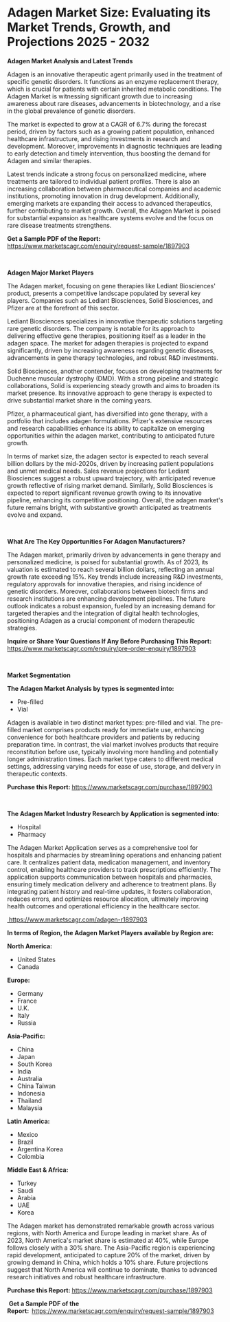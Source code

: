 <p><h1>Adagen Market Size: Evaluating its Market Trends, Growth, and Projections 2025 - 2032</h1></p><p><strong>Adagen Market Analysis and Latest Trends</strong></p>
<p><p>Adagen is an innovative therapeutic agent primarily used in the treatment of specific genetic disorders. It functions as an enzyme replacement therapy, which is crucial for patients with certain inherited metabolic conditions. The Adagen Market is witnessing significant growth due to increasing awareness about rare diseases, advancements in biotechnology, and a rise in the global prevalence of genetic disorders. </p><p>The market is expected to grow at a CAGR of 6.7% during the forecast period, driven by factors such as a growing patient population, enhanced healthcare infrastructure, and rising investments in research and development. Moreover, improvements in diagnostic techniques are leading to early detection and timely intervention, thus boosting the demand for Adagen and similar therapies.</p><p>Latest trends indicate a strong focus on personalized medicine, where treatments are tailored to individual patient profiles. There is also an increasing collaboration between pharmaceutical companies and academic institutions, promoting innovation in drug development. Additionally, emerging markets are expanding their access to advanced therapeutics, further contributing to market growth. Overall, the Adagen Market is poised for substantial expansion as healthcare systems evolve and the focus on rare disease treatments strengthens.</p></p>
<p><strong>Get a Sample PDF of the Report:&nbsp;</strong> <a href="https://www.marketscagr.com/enquiry/request-sample/1897903?utm_campaign=3700&utm_medium=2&utm_source=Github&utm_content=ia&utm_term=19042025&utm_id=adagen">https://www.marketscagr.com/enquiry/request-sample/1897903</a></p>
<p>&nbsp;</p>
<p><strong>Adagen Major Market Players</strong></p>
<p><p>The Adagen market, focusing on gene therapies like Lediant Biosciences' product, presents a competitive landscape populated by several key players. Companies such as Lediant Biosciences, Solid Biosciences, and Pfizer are at the forefront of this sector. </p><p>Lediant Biosciences specializes in innovative therapeutic solutions targeting rare genetic disorders. The company is notable for its approach to delivering effective gene therapies, positioning itself as a leader in the adagen space. The market for adagen therapies is projected to expand significantly, driven by increasing awareness regarding genetic diseases, advancements in gene therapy technologies, and robust R&D investments.</p><p>Solid Biosciences, another contender, focuses on developing treatments for Duchenne muscular dystrophy (DMD). With a strong pipeline and strategic collaborations, Solid is experiencing steady growth and aims to broaden its market presence. Its innovative approach to gene therapy is expected to drive substantial market share in the coming years.</p><p>Pfizer, a pharmaceutical giant, has diversified into gene therapy, with a portfolio that includes adagen formulations. Pfizer's extensive resources and research capabilities enhance its ability to capitalize on emerging opportunities within the adagen market, contributing to anticipated future growth.</p><p>In terms of market size, the adagen sector is expected to reach several billion dollars by the mid-2020s, driven by increasing patient populations and unmet medical needs. Sales revenue projections for Lediant Biosciences suggest a robust upward trajectory, with anticipated revenue growth reflective of rising market demand. Similarly, Solid Biosciences is expected to report significant revenue growth owing to its innovative pipeline, enhancing its competitive positioning. Overall, the adagen market's future remains bright, with substantive growth anticipated as treatments evolve and expand.</p></p>
<p>&nbsp;</p>
<p><strong>What Are The Key Opportunities For Adagen Manufacturers?</strong></p>
<p><p>The Adagen market, primarily driven by advancements in gene therapy and personalized medicine, is poised for substantial growth. As of 2023, its valuation is estimated to reach several billion dollars, reflecting an annual growth rate exceeding 15%. Key trends include increasing R&D investments, regulatory approvals for innovative therapies, and rising incidence of genetic disorders. Moreover, collaborations between biotech firms and research institutions are enhancing development pipelines. The future outlook indicates a robust expansion, fueled by an increasing demand for targeted therapies and the integration of digital health technologies, positioning Adagen as a crucial component of modern therapeutic strategies.</p></p>
<p><strong>Inquire or Share Your Questions If Any Before Purchasing This Report:</strong> <a href="https://www.marketscagr.com/enquiry/pre-order-enquiry/1897903?utm_campaign=3700&utm_medium=2&utm_source=Github&utm_content=ia&utm_term=19042025&utm_id=adagen">https://www.marketscagr.com/enquiry/pre-order-enquiry/1897903</a></p>
<p>&nbsp;</p>
<p><strong>Market Segmentation</strong></p>
<p><strong>The Adagen Market Analysis by types is segmented into:</strong></p>
<p><ul><li>Pre-filled</li><li>Vial</li></ul></p>
<p><p>Adagen is available in two distinct market types: pre-filled and vial. The pre-filled market comprises products ready for immediate use, enhancing convenience for both healthcare providers and patients by reducing preparation time. In contrast, the vial market involves products that require reconstitution before use, typically involving more handling and potentially longer administration times. Each market type caters to different medical settings, addressing varying needs for ease of use, storage, and delivery in therapeutic contexts.</p></p>
<p><strong>Purchase this Report:&nbsp;</strong><a href="https://www.marketscagr.com/purchase/1897903?utm_campaign=3700&utm_medium=2&utm_source=Github&utm_content=ia&utm_term=19042025&utm_id=adagen">https://www.marketscagr.com/purchase/1897903</a></p>
<p>&nbsp;</p>
<p><strong>The Adagen Market Industry Research by Application is segmented into:</strong></p>
<p><ul><li>Hospital</li><li>Pharmacy</li></ul></p>
<p><p>The Adagen Market Application serves as a comprehensive tool for hospitals and pharmacies by streamlining operations and enhancing patient care. It centralizes patient data, medication management, and inventory control, enabling healthcare providers to track prescriptions efficiently. The application supports communication between hospitals and pharmacies, ensuring timely medication delivery and adherence to treatment plans. By integrating patient history and real-time updates, it fosters collaboration, reduces errors, and optimizes resource allocation, ultimately improving health outcomes and operational efficiency in the healthcare sector.</p></p>
<p><a href="https://www.marketscagr.com/adagen-r1897903?utm_campaign=3700&utm_medium=2&utm_source=Github&utm_content=ia&utm_term=19042025&utm_id=adagen">&nbsp;https://www.marketscagr.com/adagen-r1897903</a></p>
<p><strong>In terms of Region, the Adagen Market Players available by Region are:</strong></p>
<p>
    <p> <strong> North America: </strong>
        <ul>
            <li>United States</li>
            <li>Canada</li>
        </ul>
        </p> 
    <p> <strong> Europe: </strong>
        <ul>
            <li>Germany</li>
            <li>France</li>
            <li>U.K.</li>
            <li>Italy</li>
            <li>Russia</li>
        </ul>
        </p> 
    <p> <strong> Asia-Pacific: </strong>
        <ul>
            <li>China</li>
            <li>Japan</li>
            <li>South Korea</li>
            <li>India</li>
            <li>Australia</li>
            <li>China Taiwan</li>
            <li>Indonesia</li>
            <li>Thailand</li>
            <li>Malaysia</li>
        </ul>
        </p> 
    <p> <strong> Latin America: </strong>
        <ul>
            <li>Mexico</li>
            <li>Brazil</li>
            <li>Argentina Korea</li>
            <li>Colombia</li>
        </ul>
        </p> 
    <p> <strong> Middle East & Africa: </strong>
        <ul>
            <li>Turkey</li>
            <li>Saudi</li>
            <li>Arabia</li>
            <li>UAE</li>
            <li>Korea</li>
        </ul>
    </p>
    </p>
<p><p>The Adagen market has demonstrated remarkable growth across various regions, with North America and Europe leading in market share. As of 2023, North America's market share is estimated at 40%, while Europe follows closely with a 30% share. The Asia-Pacific region is experiencing rapid development, anticipated to capture 20% of the market, driven by growing demand in China, which holds a 10% share. Future projections suggest that North America will continue to dominate, thanks to advanced research initiatives and robust healthcare infrastructure.</p></p>
<p><strong>Purchase this Report: </strong><a href="https://www.marketscagr.com/purchase/1897903?utm_campaign=3700&utm_medium=2&utm_source=Github&utm_content=ia&utm_term=19042025&utm_id=adagen">https://www.marketscagr.com/purchase/1897903</a></p>
<p>&nbsp;<strong>Get a Sample PDF of the Report:&nbsp;&nbsp;</strong><a href="https://www.marketscagr.com/enquiry/request-sample/1897903?utm_campaign=3700&utm_medium=2&utm_source=Github&utm_content=ia&utm_term=19042025&utm_id=adagen">https://www.marketscagr.com/enquiry/request-sample/1897903</a></p>
<p><strong></strong></p>
<p><p></p><p></p><p></p></p>